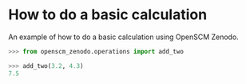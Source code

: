 # How to do a basic calculation

An example of how to do a basic calculation using OpenSCM Zenodo.

```python
>>> from openscm_zenodo.operations import add_two

>>> add_two(3.2, 4.3)
7.5
```
